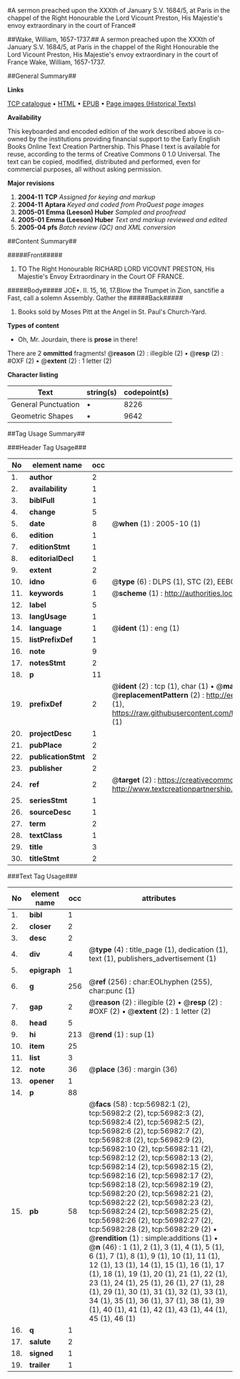 #A sermon preached upon the XXXth of January S.V. 1684/5, at Paris in the chappel of the Right Honourable the Lord Vicount Preston, His Majestie's envoy extraordinary in the court of France#

##Wake, William, 1657-1737.##
A sermon preached upon the XXXth of January S.V. 1684/5, at Paris in the chappel of the Right Honourable the Lord Vicount Preston, His Majestie's envoy extraordinary in the court of France
Wake, William, 1657-1737.

##General Summary##

**Links**

[TCP catalogue](http://www.ota.ox.ac.uk/tcp/)  • 
[HTML](http://tei.it.ox.ac.uk/tcp/Texts-HTML/free/A71/A71251.html)  • 
[EPUB](http://tei.it.ox.ac.uk/tcp/Texts-EPUB/free/A71/A71251.epub) • 
[Page images (Historical Texts)](https://data.historicaltexts.jisc.ac.uk/view?pubId=eebo-12246978e&pageId=eebo-12246978e-56982-1)

**Availability**

This keyboarded and encoded edition of the
	       work described above is co-owned by the institutions
	       providing financial support to the Early English Books
	       Online Text Creation Partnership. This Phase I text is
	       available for reuse, according to the terms of Creative
	       Commons 0 1.0 Universal. The text can be copied,
	       modified, distributed and performed, even for
	       commercial purposes, all without asking permission.

**Major revisions**

1. __2004-11__ __TCP__ *Assigned for keying and markup*
1. __2004-11__ __Aptara__ *Keyed and coded from ProQuest page images*
1. __2005-01__ __Emma (Leeson) Huber__ *Sampled and proofread*
1. __2005-01__ __Emma (Leeson) Huber__ *Text and markup reviewed and edited*
1. __2005-04__ __pfs__ *Batch review (QC) and XML conversion*

##Content Summary##

#####Front#####

1. TO
The Right Honourable
RICHARD
LORD VICOVNT
PRESTON,
His Majestie's Envoy Extraordinary
in the Court
OF
FRANCE.

#####Body#####
JOE•. II. 15, 16, 17.Blow the Trumpet in Zion, sanctifie a Fast,
call a solemn Assembly. Gather the 
#####Back#####

1. Books sold by Moses Pitt at the Angel in
St. Paul's Church-Yard.

**Types of content**

  * Oh, Mr. Jourdain, there is **prose** in there!

There are 2 **ommitted** fragments! 
 @__reason__ (2) : illegible (2)  •  @__resp__ (2) : #OXF (2)  •  @__extent__ (2) : 1 letter (2)

**Character listing**


|Text|string(s)|codepoint(s)|
|---|---|---|
|General Punctuation|•|8226|
|Geometric Shapes|▪|9642|

##Tag Usage Summary##

###Header Tag Usage###

|No|element name|occ|attributes|
|---|---|---|---|
|1.|__author__|2||
|2.|__availability__|1||
|3.|__biblFull__|1||
|4.|__change__|5||
|5.|__date__|8| @__when__ (1) : 2005-10 (1)|
|6.|__edition__|1||
|7.|__editionStmt__|1||
|8.|__editorialDecl__|1||
|9.|__extent__|2||
|10.|__idno__|6| @__type__ (6) : DLPS (1), STC (2), EEBO-CITATION (1), OCLC (1), VID (1)|
|11.|__keywords__|1| @__scheme__ (1) : http://authorities.loc.gov/ (1)|
|12.|__label__|5||
|13.|__langUsage__|1||
|14.|__language__|1| @__ident__ (1) : eng (1)|
|15.|__listPrefixDef__|1||
|16.|__note__|9||
|17.|__notesStmt__|2||
|18.|__p__|11||
|19.|__prefixDef__|2| @__ident__ (2) : tcp (1), char (1)  •  @__matchPattern__ (2) : ([0-9\-]+):([0-9IVX]+) (1), (.+) (1)  •  @__replacementPattern__ (2) : http://eebo.chadwyck.com/downloadtiff?vid=$1&page=$2 (1), https://raw.githubusercontent.com/textcreationpartnership/Texts/master/tcpchars.xml#$1 (1)|
|20.|__projectDesc__|1||
|21.|__pubPlace__|2||
|22.|__publicationStmt__|2||
|23.|__publisher__|2||
|24.|__ref__|2| @__target__ (2) : https://creativecommons.org/publicdomain/zero/1.0/ (1), http://www.textcreationpartnership.org/docs/. (1)|
|25.|__seriesStmt__|1||
|26.|__sourceDesc__|1||
|27.|__term__|2||
|28.|__textClass__|1||
|29.|__title__|3||
|30.|__titleStmt__|2||


###Text Tag Usage###

|No|element name|occ|attributes|
|---|---|---|---|
|1.|__bibl__|1||
|2.|__closer__|2||
|3.|__desc__|2||
|4.|__div__|4| @__type__ (4) : title_page (1), dedication (1), text (1), publishers_advertisement (1)|
|5.|__epigraph__|1||
|6.|__g__|256| @__ref__ (256) : char:EOLhyphen (255), char:punc (1)|
|7.|__gap__|2| @__reason__ (2) : illegible (2)  •  @__resp__ (2) : #OXF (2)  •  @__extent__ (2) : 1 letter (2)|
|8.|__head__|5||
|9.|__hi__|213| @__rend__ (1) : sup (1)|
|10.|__item__|25||
|11.|__list__|3||
|12.|__note__|36| @__place__ (36) : margin (36)|
|13.|__opener__|1||
|14.|__p__|88||
|15.|__pb__|58| @__facs__ (58) : tcp:56982:1 (2), tcp:56982:2 (2), tcp:56982:3 (2), tcp:56982:4 (2), tcp:56982:5 (2), tcp:56982:6 (2), tcp:56982:7 (2), tcp:56982:8 (2), tcp:56982:9 (2), tcp:56982:10 (2), tcp:56982:11 (2), tcp:56982:12 (2), tcp:56982:13 (2), tcp:56982:14 (2), tcp:56982:15 (2), tcp:56982:16 (2), tcp:56982:17 (2), tcp:56982:18 (2), tcp:56982:19 (2), tcp:56982:20 (2), tcp:56982:21 (2), tcp:56982:22 (2), tcp:56982:23 (2), tcp:56982:24 (2), tcp:56982:25 (2), tcp:56982:26 (2), tcp:56982:27 (2), tcp:56982:28 (2), tcp:56982:29 (2)  •  @__rendition__ (1) : simple:additions (1)  •  @__n__ (46) : 1 (1), 2 (1), 3 (1), 4 (1), 5 (1), 6 (1), 7 (1), 8 (1), 9 (1), 10 (1), 11 (1), 12 (1), 13 (1), 14 (1), 15 (1), 16 (1), 17 (1), 18 (1), 19 (1), 20 (1), 21 (1), 22 (1), 23 (1), 24 (1), 25 (1), 26 (1), 27 (1), 28 (1), 29 (1), 30 (1), 31 (1), 32 (1), 33 (1), 34 (1), 35 (1), 36 (1), 37 (1), 38 (1), 39 (1), 40 (1), 41 (1), 42 (1), 43 (1), 44 (1), 45 (1), 46 (1)|
|16.|__q__|1||
|17.|__salute__|2||
|18.|__signed__|1||
|19.|__trailer__|1||
